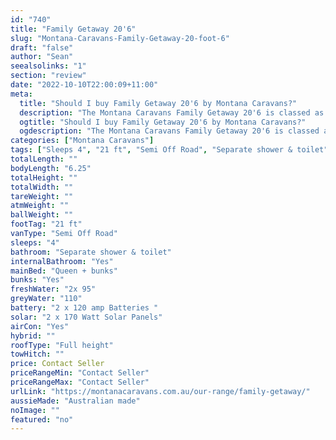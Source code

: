 ```yaml
---
id: "740"
title: "Family Getaway 20'6"
slug: "Montana-Caravans-Family-Getaway-20-foot-6"
draft: "false"
author: "Sean"
seealsolinks: "1"
section: "review"
date: "2022-10-10T22:00:09+11:00"
meta:
  title: "Should I buy Family Getaway 20'6 by Montana Caravans?"
  description: "The Montana Caravans Family Getaway 20'6 is classed as Semi Off Road, and sleeps 4 people. It is Australian made and comes in at 21 ft. It generally has Separate shower & toilet."
  ogtitle: "Should I buy Family Getaway 20'6 by Montana Caravans?"
  ogdescription: "The Montana Caravans Family Getaway 20'6 is classed as Semi Off Road, and sleeps 4 people. It is Australian made and comes in at 21 ft. It generally has Separate shower & toilet."
categories: ["Montana Caravans"]
tags: ["Sleeps 4", "21 ft", "Semi Off Road", "Separate shower & toilet", "Full height", "Price Unknown", "Australian made"]
totalLength: ""
bodyLength: "6.25"
totalHeight: ""
totalWidth: ""
tareWeight: ""
atmWeight: ""
ballWeight: ""
footTag: "21 ft"
vanType: "Semi Off Road"
sleeps: "4"
bathroom: "Separate shower & toilet"
internalBathroom: "Yes"
mainBed: "Queen + bunks"
bunks: "Yes"
freshWater: "2x 95"
greyWater: "110"
battery: "2 x 120 amp Batteries "
solar: "2 x 170 Watt Solar Panels"
airCon: "Yes"
hybrid: ""
roofType: "Full height"
towHitch: ""
price: Contact Seller
priceRangeMin: "Contact Seller"
priceRangeMax: "Contact Seller"
urlLink: "https://montanacaravans.com.au/our-range/family-getaway/"
aussieMade: "Australian made"
noImage: ""
featured: "no"
---
```


